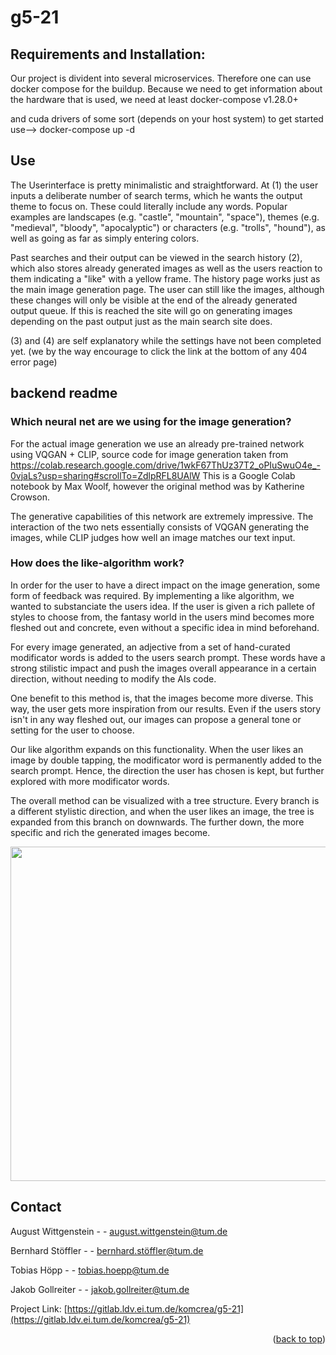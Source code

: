 # g5-21


<!-- Requirements and Installation: -->
## Requirements and Installation:

Our project is divident into several microservices. Therefore one can use docker compose for the buildup. Because we need to get information about the hardware that is used, we need at least   docker-compose v1.28.0+

and 
cuda drivers of some sort (depends on your host system)
to get started use--> docker-compose up -d

<!-- Use -->
## Use

The Userinterface is pretty minimalistic and straightforward. 
At (1) the user inputs a deliberate number of search terms, which he wants the output theme to focus on. These could literally include any words. Popular examples are landscapes (e.g. "castle", "mountain", "space"), themes (e.g. "medieval", "bloody", "apocalyptic") or characters (e.g. "trolls", "hound"), as well as going as far as simply entering colors.

Past searches and their output can be viewed in the search history (2), which also stores already generated images as well as the users reaction to them indicating a "like" with a yellow frame. The history page works just as the main image generation page. The user can still like the images, although these changes will only be visible at the end of the already generated output queue. If this is reached the site will go on generating images depending on the past output just as the main search site does.

(3) and (4) are self explanatory while the settings have not been completed yet. (we by the way encourage to click the link at the bottom of any 404 error page)


<!-- backend readme -->
## backend readme

<!-- Which neural net are we using for the image generation? -->
### Which neural net are we using for the image generation?



For the actual image generation we use an already pre-trained network using VQGAN + CLIP, source code for image generation taken from
https://colab.research.google.com/drive/1wkF67ThUz37T2_oPIuSwuO4e_-0vjaLs?usp=sharing#scrollTo=ZdlpRFL8UAlW
This is a Google Colab notebook by Max Woolf, however the original method was by Katherine Crowson.

The generative capabilities of this network are extremely impressive. The interaction of the two nets essentially consists of VQGAN generating the images, while CLIP judges how well an image matches our text input.


<!-- How does the like-algorithm work? -->
### How does the like-algorithm work?

In order for the user to have a direct impact on the image generation, some form of feedback was required. 
By implementing a like algorithm, we wanted to substanciate the users idea.
If the user is given a rich pallete of styles to choose from, the fantasy world in the users mind becomes more fleshed out and concrete, even without a specific idea in mind beforehand.

For every image generated, an adjective from a set of hand-curated modificator words is added to the users search prompt.
These words have a strong stilistic impact and push the images overall appearance in a certain direction, without needing to modify the AIs code.

One benefit to this method is, that the images become more diverse. This way, the user gets more inspiration from our results.
Even if the users story isn't in any way fleshed out, our images can propose a general tone or setting for the user to choose.

Our like algorithm expands on this functionality. When the user likes an image by double tapping, the modificator word is permanently added to the search prompt. Hence, the direction the user has chosen is kept, but further explored with more modificator words.

The overall method can be visualized with a tree structure. Every branch is a different stylistic direction, and when the user likes an image, the tree is expanded from this branch on downwards.
The further down, the more specific and rich the generated images become.

<img src="/uploads/1f1d4625e32e172cddd64b644b3da527/like-algo.png"  width="666" height="535">

<!-- CONTACT -->
## Contact

August Wittgenstein - - august.wittgenstein@tum.de

Bernhard Stöffler - - bernhard.stöffler@tum.de

Tobias Höpp - - tobias.hoepp@tum.de

Jakob Gollreiter -  - jakob.gollreiter@tum.de




Project Link: [https://gitlab.ldv.ei.tum.de/komcrea/g5-21](https://gitlab.ldv.ei.tum.de/komcrea/g5-21)

<p align="right">(<a href="#top">back to top</a>)</p>



